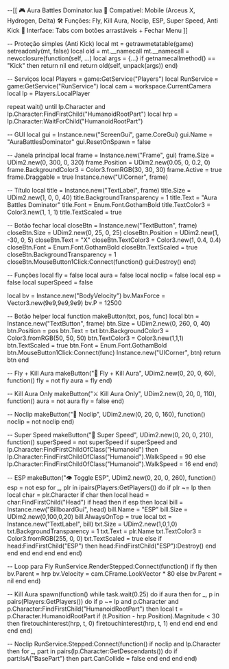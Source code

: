 --[[
🎮 Aura Battles Dominator.lua
📱 Compatível: Mobile (Arceus X, Hydrogen, Delta)
🛠 Funções: Fly, Kill Aura, Noclip, ESP, Super Speed, Anti Kick
🧭 Interface: Tabs com botões arrastáveis + Fechar Menu
]]

-- Proteção simples (Anti Kick)
local mt = getrawmetatable(game)
setreadonly(mt, false)
local old = mt.__namecall
mt.__namecall = newcclosure(function(self, ...)
    local args = {...}
    if getnamecallmethod() == "Kick" then
        return nil
    end
    return old(self, unpack(args))
end)

-- Serviços
local Players = game:GetService("Players")
local RunService = game:GetService("RunService")
local cam = workspace.CurrentCamera
local lp = Players.LocalPlayer

repeat wait() until lp.Character and lp.Character:FindFirstChild("HumanoidRootPart")
local hrp = lp.Character:WaitForChild("HumanoidRootPart")

-- GUI
local gui = Instance.new("ScreenGui", game.CoreGui)
gui.Name = "AuraBattlesDominator"
gui.ResetOnSpawn = false

-- Janela principal
local frame = Instance.new("Frame", gui)
frame.Size = UDim2.new(0, 300, 0, 320)
frame.Position = UDim2.new(0.05, 0, 0.2, 0)
frame.BackgroundColor3 = Color3.fromRGB(30, 30, 30)
frame.Active = true
frame.Draggable = true
Instance.new("UICorner", frame)

-- Título
local title = Instance.new("TextLabel", frame)
title.Size = UDim2.new(1, 0, 0, 40)
title.BackgroundTransparency = 1
title.Text = "Aura Battles Dominator"
title.Font = Enum.Font.GothamBold
title.TextColor3 = Color3.new(1, 1, 1)
title.TextScaled = true

-- Botão fechar
local closeBtn = Instance.new("TextButton", frame)
closeBtn.Size = UDim2.new(0, 25, 0, 25)
closeBtn.Position = UDim2.new(1, -30, 0, 5)
closeBtn.Text = "X"
closeBtn.TextColor3 = Color3.new(1, 0.4, 0.4)
closeBtn.Font = Enum.Font.GothamBold
closeBtn.TextScaled = true
closeBtn.BackgroundTransparency = 1
closeBtn.MouseButton1Click:Connect(function()
    gui:Destroy()
end)

-- Funções
local fly = false
local aura = false
local noclip = false
local esp = false
local superSpeed = false

local bv = Instance.new("BodyVelocity")
bv.MaxForce = Vector3.new(9e9,9e9,9e9)
bv.P = 12500

-- Botão helper
local function makeButton(txt, pos, func)
	local btn = Instance.new("TextButton", frame)
	btn.Size = UDim2.new(0, 260, 0, 40)
	btn.Position = pos
	btn.Text = txt
	btn.BackgroundColor3 = Color3.fromRGB(50, 50, 50)
	btn.TextColor3 = Color3.new(1,1,1)
	btn.TextScaled = true
	btn.Font = Enum.Font.GothamBold
	btn.MouseButton1Click:Connect(func)
	Instance.new("UICorner", btn)
	return btn
end

-- Fly + Kill Aura
makeButton("🛫 Fly + Kill Aura", UDim2.new(0, 20, 0, 60), function()
	fly = not fly
	aura = fly
end)

-- Kill Aura Only
makeButton("⚔ Kill Aura Only", UDim2.new(0, 20, 0, 110), function()
	aura = not aura
	fly = false
end)

-- Noclip
makeButton("🧱 Noclip", UDim2.new(0, 20, 0, 160), function()
	noclip = not noclip
end)

-- Super Speed
makeButton("🏃 Super Speed", UDim2.new(0, 20, 0, 210), function()
	superSpeed = not superSpeed
	if superSpeed and lp.Character:FindFirstChildOfClass("Humanoid") then
		lp.Character:FindFirstChildOfClass("Humanoid").WalkSpeed = 90
	else
		lp.Character:FindFirstChildOfClass("Humanoid").WalkSpeed = 16
	end
end)

-- ESP
makeButton("👁 Toggle ESP", UDim2.new(0, 20, 0, 260), function()
	esp = not esp
	for _, plr in ipairs(Players:GetPlayers()) do
		if plr ~= lp then
			local char = plr.Character
			if char then
				local head = char:FindFirstChild("Head")
				if head then
					if esp then
						local bill = Instance.new("BillboardGui", head)
						bill.Name = "ESP"
						bill.Size = UDim2.new(0,100,0,20)
						bill.AlwaysOnTop = true
						local txt = Instance.new("TextLabel", bill)
						txt.Size = UDim2.new(1,0,1,0)
						txt.BackgroundTransparency = 1
						txt.Text = plr.Name
						txt.TextColor3 = Color3.fromRGB(255, 0, 0)
						txt.TextScaled = true
					else
						if head:FindFirstChild("ESP") then
							head:FindFirstChild("ESP"):Destroy()
						end
					end
				end
			end
		end
	end
end)

-- Loop para Fly
RunService.RenderStepped:Connect(function()
	if fly then
		bv.Parent = hrp
		bv.Velocity = cam.CFrame.LookVector * 80
	else
		bv.Parent = nil
	end
end)

-- Kill Aura
spawn(function()
	while task.wait(0.25) do
		if aura then
			for _, p in pairs(Players:GetPlayers()) do
				if p ~= lp and p.Character and p.Character:FindFirstChild("HumanoidRootPart") then
					local t = p.Character.HumanoidRootPart
					if (t.Position - hrp.Position).Magnitude < 30 then
						firetouchinterest(hrp, t, 0)
						firetouchinterest(hrp, t, 1)
					end
				end
			end
		end
	end
end)

-- Noclip
RunService.Stepped:Connect(function()
	if noclip and lp.Character then
		for _, part in pairs(lp.Character:GetDescendants()) do
			if part:IsA("BasePart") then
				part.CanCollide = false
			end
		end
	end
end)
